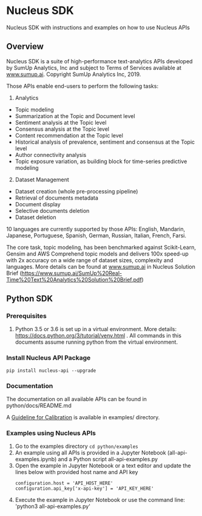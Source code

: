 # Nucleus SDK
Nucleus SDK with instructions and examples on how to use Nucleus APIs

## Overview
Nucleus SDK is a suite of high-performance text-analytics APIs developed by SumUp Analytics, Inc and subject to Terms of Services available at www.sumup.ai. Copyright SumUp Analytics Inc, 2019.

Those APIs enable end-users to perform the following tasks:
1. Analytics
* Topic modeling
* Summarization at the Topic and Document level
* Sentiment analysis at the Topic level
* Consensus analysis at the Topic level
* Content recommendation at the Topic level
* Historical analysis of prevalence, sentiment and consensus at the Topic level
* Author connectivity analysis
* Topic exposure variation, as building block for time-series predictive modeling

2. Dataset Management
* Dataset creation (whole pre-processing pipeline)
* Retrieval of documents metadata
* Document display
* Selective documents deletion
* Dataset deletion

10 languages are currently supported by those APIs: English, Mandarin, Japanese, Portuguese, Spanish, German, Russian, Italian, French, Farsi.

The core task, topic modeling, has been benchmarked against Scikit-Learn, Gensim and AWS Comprehend topic models and delivers 100x speed-up with 2x accuracy on a wide range of dataset sizes, complexity and languages. More details can be found at www.sumup.ai in Nucleus Solution Brief (https://www.sumup.ai/SumUp%20Real-Time%20Text%20Analytics%20Solution%20Brief.pdf)

## Python SDK
### Prerequisites
1. Python 3.5 or 3.6 is set up in a virtual environment. More details: https://docs.python.org/3/tutorial/venv.html . All commands in this documents assume running python from the virtual environment.

### Install Nucleus API Package
```
pip install nucleus-api --upgrade
```

### Documentation
The documentation on all available APIs can be found in python/docs/README.md

A [Guideline for Calibration](python/examples/Guidelines%20for%20Calibrating%20Nucleus%20APIs.pdf) is available in examples/ directory.

### Examples using Nucleus APIs
1. Go to the examples directory `cd python/examples`
1. An example using all APIs is provided in a Jupyter Notebook (all-api-examples.ipynb) and a Python script all-api-examples.py 
1. Open the example in Jupyter Notebook or a text editor and update the lines below with provided host name and API key  
    ```
    configuration.host = 'API_HOST_HERE'
    configuration.api_key['x-api-key'] = 'API_KEY_HERE'
    ```
1. Execute the example in Jupyter Notebook or use the command line: 'python3 all-api-examples.py'

